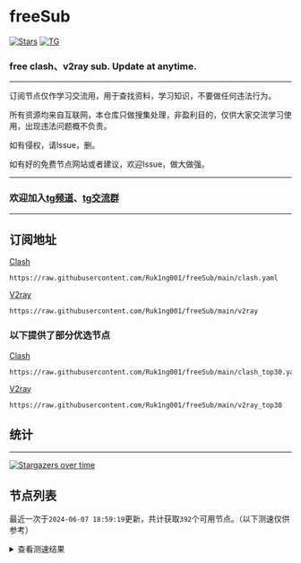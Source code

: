 # freeSub
[![Stars](https://img.shields.io/github/stars/Ruk1ng001/freeSub)](https://github.com/Ruk1ng001/freeSub/stargazers)
[![TG](https://img.shields.io/badge/Telegram-gray?logo=Telegram)](https://t.me/Ruk1ng001)
### free clash、v2ray sub. Update at anytime.

---

订阅节点仅作学习交流用，用于查找资料，学习知识，不要做任何违法行为。

所有资源均来自互联网，本仓库只做搜集处理，非盈利目的，仅供大家交流学习使用，出现违法问题概不负责。

如有侵权，请Issue，删。

如有好的免费节点网站或者建议，欢迎Issue，做大做强。

---

### 欢迎加入[tg频道](https://t.me/Ruk1ng001)、[tg交流群](https://t.me/+-e-b04EE5Cw2NmU1)

---

## 订阅地址
[Clash](https://raw.githubusercontent.com/Ruk1ng001/freeSub/main/clash.yaml)
```
https://raw.githubusercontent.com/Ruk1ng001/freeSub/main/clash.yaml
```
[V2ray](https://raw.githubusercontent.com/Ruk1ng001/freeSub/main/v2ray)
```
https://raw.githubusercontent.com/Ruk1ng001/freeSub/main/v2ray
```
### 以下提供了部分优选节点

[Clash](https://raw.githubusercontent.com/Ruk1ng001/freeSub/main/clash_top30.yaml)
```
https://raw.githubusercontent.com/Ruk1ng001/freeSub/main/clash_top30.yaml
```
[V2ray](https://raw.githubusercontent.com/Ruk1ng001/freeSub/main/v2ray_top30)
```
https://raw.githubusercontent.com/Ruk1ng001/freeSub/main/v2ray_top30
```

## 统计

---

[![Stargazers over time](https://starchart.cc/Ruk1ng001/freeSub.svg)](https://starchart.cc/Ruk1ng001/freeSub)

## 节点列表

最近一次于`2024-06-07 18:59:19`更新，共计获取`392`个可用节点。（以下测速仅供参考）

<details> <summary>查看测速结果</summary>

| 序号 | 节点 | 带宽 | 延迟 |
|:--:|:--:|:--:|:--:|
 | 1 | JP😈github.com/Ruk1ng001_976007502 | 4.02MB/s | 445.00ms |
 | 2 | Euro😈github.com/Ruk1ng001_1744304913 | 3.74MB/s | 375.00ms |
 | 3 | KR😈github.com/Ruk1ng001_1416615341 | 3.58MB/s | 1346.00ms |
 | 4 | CH😈github.com/Ruk1ng001_87136447 | 3.40MB/s | 1154.00ms |
 | 5 | CN😈github.com/Ruk1ng001_688576700 | 3.34MB/s | 1970.00ms |
 | 6 | CH😈github.com/Ruk1ng001_2097941724 | 3.26MB/s | 1237.00ms |
 | 7 | UK😈github.com/Ruk1ng001_-877574257 | 3.21MB/s | 562.00ms |
 | 8 | JP😈github.com/Ruk1ng001_-467197770 | 2.56MB/s | 616.00ms |
 | 9 | Euro😈github.com/Ruk1ng001_-1230755807 | 2.52MB/s | 1597.00ms |
 | 10 | CH😈github.com/Ruk1ng001_-1199331161 | 2.47MB/s | 642.00ms |
 | 11 | CH😈github.com/Ruk1ng001_1238702783 | 2.29MB/s | 1120.00ms |
 | 12 | SG😈github.com/Ruk1ng001_-1478423456 | 2.27MB/s | 388.00ms |
 | 13 | CH😈github.com/Ruk1ng001_-982657417 | 2.22MB/s | 1180.00ms |
 | 14 | CH😈github.com/Ruk1ng001_2144260154 | 1.97MB/s | 736.00ms |
 | 15 | HK😈github.com/Ruk1ng001_-677114025 | 1.89MB/s | 766.00ms |
 | 16 | KR😈github.com/Ruk1ng001_-542589151 | 1.86MB/s | 764.00ms |
 | 17 | CH😈github.com/Ruk1ng001_781161243 | 1.77MB/s | 1405.00ms |
 | 18 | Americas😈github.com/Ruk1ng001_1388672434 | 1.67MB/s | 1410.00ms |
 | 19 | JP😈github.com/Ruk1ng001_-932278762 | 1.59MB/s | 1084.00ms |
 | 20 | CA😈github.com/Ruk1ng001_1739392983 | 1.58MB/s | 2221.00ms |
 | 21 | JP😈github.com/Ruk1ng001_1415776798 | 1.52MB/s | 1435.00ms |
 | 22 | JP😈github.com/Ruk1ng001_1060809384 | 1.51MB/s | 644.00ms |
 | 23 | CN😈github.com/Ruk1ng001_1918778292 | 1.51MB/s | 459.00ms |
 | 24 | HK😈github.com/Ruk1ng001_-1400900353 | 1.51MB/s | 1366.00ms |
 | 25 | HK😈github.com/Ruk1ng001_-2056933033 | 1.49MB/s | 622.00ms |
 | 26 | CA😈github.com/Ruk1ng001_-975058349 | 1.46MB/s | 1216.00ms |
 | 27 | UM😈github.com/Ruk1ng001_-1219048255 | 1.44MB/s | 1257.00ms |
 | 28 | CA😈github.com/Ruk1ng001_-1852468457 | 1.40MB/s | 794.00ms |
 | 29 | CA😈github.com/Ruk1ng001_-355151149 | 1.40MB/s | 1513.00ms |
 | 30 | KR😈github.com/Ruk1ng001_1202391168 | 1.39MB/s | 1364.00ms |
 | 31 | CA😈github.com/Ruk1ng001_809256539 | 1.38MB/s | 1685.00ms |
 | 32 | CA😈github.com/Ruk1ng001_48830195 | 1.37MB/s | 1272.00ms |
 | 33 | TW😈github.com/Ruk1ng001_-1144864003 | 1.36MB/s | 753.00ms |
 | 34 | CA😈github.com/Ruk1ng001_227350729 | 1.34MB/s | 1555.00ms |
 | 35 | FR😈github.com/Ruk1ng001_-1666842268 | 1.33MB/s | 1753.00ms |
 | 36 | HK😈github.com/Ruk1ng001_1105575492 | 1.32MB/s | 560.00ms |
 | 37 | CA😈github.com/Ruk1ng001_-1415964095 | 1.31MB/s | 1837.00ms |
 | 38 | Americas😈github.com/Ruk1ng001_1259541553 | 1.31MB/s | 1180.00ms |
 | 39 | UM😈github.com/Ruk1ng001_-1920061911 | 1.30MB/s | 1118.00ms |
 | 40 | UM😈github.com/Ruk1ng001_-1854220294 | 1.30MB/s | 986.00ms |
 | 41 | AU😈github.com/Ruk1ng001_140324645 | 1.29MB/s | 1602.00ms |
 | 42 | JP😈github.com/Ruk1ng001_-1795218326 | 1.29MB/s | 680.00ms |
 | 43 | UM😈github.com/Ruk1ng001_770685880 | 1.29MB/s | 988.00ms |
 | 44 | UM😈github.com/Ruk1ng001_1263919475 | 1.28MB/s | 1089.00ms |
 | 45 | UM😈github.com/Ruk1ng001_-1867752167 | 1.28MB/s | 1641.00ms |
 | 46 | CA😈github.com/Ruk1ng001_1421405510 | 1.28MB/s | 1492.00ms |
 | 47 | CA😈github.com/Ruk1ng001_-1261007786 | 1.27MB/s | 1751.00ms |
 | 48 | HK😈github.com/Ruk1ng001_-260849368 | 1.27MB/s | 1010.00ms |
 | 49 | CA😈github.com/Ruk1ng001_2039806136 | 1.27MB/s | 1026.00ms |
 | 50 | CA😈github.com/Ruk1ng001_1940067806 | 1.27MB/s | 2056.00ms |
 | 51 | UM😈github.com/Ruk1ng001_-1491882096 | 1.26MB/s | 1042.00ms |
 | 52 | CA😈github.com/Ruk1ng001_1466381000 | 1.26MB/s | 2193.00ms |
 | 53 | KR😈github.com/Ruk1ng001_-1945634046 | 1.26MB/s | 575.00ms |
 | 54 | CA😈github.com/Ruk1ng001_-1378739078 | 1.26MB/s | 1567.00ms |
 | 55 | CA😈github.com/Ruk1ng001_-26625949 | 1.26MB/s | 1983.00ms |
 | 56 | CA😈github.com/Ruk1ng001_681289630 | 1.25MB/s | 1562.00ms |
 | 57 | CA😈github.com/Ruk1ng001_446786474 | 1.25MB/s | 2000.00ms |
 | 58 | CA😈github.com/Ruk1ng001_1822884007 | 1.25MB/s | 999.00ms |
 | 59 | UM😈github.com/Ruk1ng001_1471647873 | 1.25MB/s | 1965.00ms |
 | 60 | CA😈github.com/Ruk1ng001_-1649008045 | 1.25MB/s | 1866.00ms |
 | 61 | CA😈github.com/Ruk1ng001_-1404379292 | 1.24MB/s | 1706.00ms |
 | 62 | CA😈github.com/Ruk1ng001_1432187044 | 1.23MB/s | 1754.00ms |
 | 63 | UM😈github.com/Ruk1ng001_1303578646 | 1.22MB/s | 1086.00ms |
 | 64 | CA😈github.com/Ruk1ng001_-185360890 | 1.22MB/s | 1993.00ms |
 | 65 | CA😈github.com/Ruk1ng001_1388122152 | 1.22MB/s | 1836.00ms |
 | 66 | CA😈github.com/Ruk1ng001_235121474 | 1.21MB/s | 1561.00ms |
 | 67 | AU😈github.com/Ruk1ng001_184805756 | 1.21MB/s | 1071.00ms |
 | 68 | UM😈github.com/Ruk1ng001_-328467471 | 1.20MB/s | 1545.00ms |
 | 69 | CA😈github.com/Ruk1ng001_-1087800171 | 1.20MB/s | 1644.00ms |
 | 70 | AU😈github.com/Ruk1ng001_-928086413 | 1.19MB/s | 1701.00ms |
 | 71 | UM😈github.com/Ruk1ng001_1063184428 | 1.19MB/s | 1731.00ms |
 | 72 | CA😈github.com/Ruk1ng001_1925690907 | 1.19MB/s | 1561.00ms |
 | 73 | UM😈github.com/Ruk1ng001_114711799 | 1.19MB/s | 997.00ms |
 | 74 | Americas😈github.com/Ruk1ng001_-1039305949 | 1.18MB/s | 1106.00ms |
 | 75 | CA😈github.com/Ruk1ng001_1813236765 | 1.18MB/s | 1823.00ms |
 | 76 | UM😈github.com/Ruk1ng001_1303543440 | 1.18MB/s | 1085.00ms |
 | 77 | AU😈github.com/Ruk1ng001_1846414726 | 1.18MB/s | 2115.00ms |
 | 78 | CA😈github.com/Ruk1ng001_1026006902 | 1.17MB/s | 1702.00ms |
 | 79 | CA😈github.com/Ruk1ng001_-2027319510 | 1.17MB/s | 1779.00ms |
 | 80 | CA😈github.com/Ruk1ng001_1211707454 | 1.17MB/s | 1768.00ms |
 | 81 | CA😈github.com/Ruk1ng001_-1972628803 | 1.17MB/s | 1816.00ms |
 | 82 | UM😈github.com/Ruk1ng001_-1986465562 | 1.17MB/s | 1097.00ms |
 | 83 | CA😈github.com/Ruk1ng001_241210318 | 1.17MB/s | 1737.00ms |
 | 84 | CA😈github.com/Ruk1ng001_1110855832 | 1.17MB/s | 1588.00ms |
 | 85 | CA😈github.com/Ruk1ng001_-588464091 | 1.16MB/s | 1753.00ms |
 | 86 | CA😈github.com/Ruk1ng001_1058369908 | 1.16MB/s | 1736.00ms |
 | 87 | UM😈github.com/Ruk1ng001_-445847943 | 1.15MB/s | 1576.00ms |
 | 88 | CA😈github.com/Ruk1ng001_1346482084 | 1.15MB/s | 1496.00ms |
 | 89 | UM😈github.com/Ruk1ng001_274659027 | 1.15MB/s | 1807.00ms |
 | 90 | CA😈github.com/Ruk1ng001_200979588 | 1.15MB/s | 1251.00ms |
 | 91 | Other😈github.com/Ruk1ng001_-690774025 | 1.14MB/s | 2014.00ms |
 | 92 | CN😈github.com/Ruk1ng001_-725283801 | 1.14MB/s | 735.00ms |
 | 93 | CA😈github.com/Ruk1ng001_-2018417807 | 1.13MB/s | 1723.00ms |
 | 94 | CA😈github.com/Ruk1ng001_578428532 | 1.13MB/s | 1691.00ms |
 | 95 | CA😈github.com/Ruk1ng001_916407708 | 1.13MB/s | 1765.00ms |
 | 96 | CA😈github.com/Ruk1ng001_-2138948450 | 1.13MB/s | 2113.00ms |
 | 97 | CA😈github.com/Ruk1ng001_-2018574732 | 1.13MB/s | 1748.00ms |
 | 98 | CA😈github.com/Ruk1ng001_939547879 | 1.13MB/s | 1837.00ms |
 | 99 | CA😈github.com/Ruk1ng001_1019055623 | 1.12MB/s | 1737.00ms |
 | 100 | CA😈github.com/Ruk1ng001_560483588 | 1.12MB/s | 1715.00ms |
 | 101 | UM😈github.com/Ruk1ng001_-1466649224 | 1.11MB/s | 1816.00ms |
 | 102 | CA😈github.com/Ruk1ng001_-67977802 | 1.11MB/s | 1782.00ms |
 | 103 | Other😈github.com/Ruk1ng001_-1573286131 | 1.11MB/s | 1987.00ms |
 | 104 | UM😈github.com/Ruk1ng001_-1116103577 | 1.11MB/s | 1301.00ms |
 | 105 | CA😈github.com/Ruk1ng001_-525070634 | 1.11MB/s | 1123.00ms |
 | 106 | CA😈github.com/Ruk1ng001_1960016614 | 1.10MB/s | 1763.00ms |
 | 107 | UM😈github.com/Ruk1ng001_-1257421967 | 1.09MB/s | 1412.00ms |
 | 108 | CA😈github.com/Ruk1ng001_-1992285691 | 1.09MB/s | 1939.00ms |
 | 109 | UM😈github.com/Ruk1ng001_1266158386 | 1.09MB/s | 2073.00ms |
 | 110 | Other😈github.com/Ruk1ng001_-1222207785 | 1.09MB/s | 1742.00ms |
 | 111 | UM😈github.com/Ruk1ng001_-2100351759 | 1.08MB/s | 1194.00ms |
 | 112 | UM😈github.com/Ruk1ng001_-1648146562 | 1.07MB/s | 1266.00ms |
 | 113 | UM😈github.com/Ruk1ng001_1980630250 | 1.07MB/s | 1652.00ms |
 | 114 | CA😈github.com/Ruk1ng001_-1804984022 | 1.06MB/s | 1522.00ms |
 | 115 | CN😈github.com/Ruk1ng001_1499931997 | 1.06MB/s | 561.00ms |
 | 116 | CA😈github.com/Ruk1ng001_-263147451 | 1.05MB/s | 1573.00ms |
 | 117 | CA😈github.com/Ruk1ng001_-1296741748 | 1.05MB/s | 1955.00ms |
 | 118 | CA😈github.com/Ruk1ng001_1379981354 | 1.05MB/s | 1432.00ms |
 | 119 | CA😈github.com/Ruk1ng001_1459499054 | 1.05MB/s | 1798.00ms |
 | 120 | CA😈github.com/Ruk1ng001_-1750334099 | 1.05MB/s | 2064.00ms |
 | 121 | UM😈github.com/Ruk1ng001_1163078387 | 1.05MB/s | 1375.00ms |
 | 122 | CH😈github.com/Ruk1ng001_-1029512305 | 1.05MB/s | 1967.00ms |
 | 123 | Other😈github.com/Ruk1ng001_1487693058 | 1.04MB/s | 2330.00ms |
 | 124 | UM😈github.com/Ruk1ng001_1619871516 | 1.04MB/s | 1354.00ms |
 | 125 | Asia😈github.com/Ruk1ng001_-203148621 | 1.04MB/s | 1726.00ms |
 | 126 | CA😈github.com/Ruk1ng001_380575177 | 1.04MB/s | 1264.00ms |
 | 127 | CA😈github.com/Ruk1ng001_-1925702940 | 1.04MB/s | 1857.00ms |
 | 128 | UM😈github.com/Ruk1ng001_459534470 | 1.04MB/s | 1187.00ms |
 | 129 | UM😈github.com/Ruk1ng001_2054894954 | 1.04MB/s | 1175.00ms |
 | 130 | HK😈github.com/Ruk1ng001_968073 | 1.03MB/s | 1690.00ms |
 | 131 | US😈github.com/Ruk1ng001_1196487454 | 1.03MB/s | 1068.00ms |
 | 132 | FR😈github.com/Ruk1ng001_1037780964 | 1.02MB/s | 2995.00ms |
 | 133 | UM😈github.com/Ruk1ng001_-1611188420 | 1.02MB/s | 1559.00ms |
 | 134 | UM😈github.com/Ruk1ng001_1290251293 | 1.02MB/s | 1635.00ms |
 | 135 | CA😈github.com/Ruk1ng001_-498326231 | 1.02MB/s | 1578.00ms |
 | 136 | CA😈github.com/Ruk1ng001_-1858538069 | 1.02MB/s | 1595.00ms |
 | 137 | CA😈github.com/Ruk1ng001_-608964093 | 1.01MB/s | 1634.00ms |
 | 138 | CA😈github.com/Ruk1ng001_-1897719157 | 1.01MB/s | 1676.00ms |
 | 139 | CA😈github.com/Ruk1ng001_-1967456951 | 1.01MB/s | 1435.00ms |
 | 140 | HK😈github.com/Ruk1ng001_-255733394 | 1.01MB/s | 1400.00ms |
 | 141 | UM😈github.com/Ruk1ng001_994620088 | 1.01MB/s | 2096.00ms |
 | 142 | CA😈github.com/Ruk1ng001_-1218011449 | 1.00MB/s | 1775.00ms |
 | 143 | CA😈github.com/Ruk1ng001_-155765267 | 1019.71KB/s | 1405.00ms |
 | 144 | UM😈github.com/Ruk1ng001_-126278728 | 1019.39KB/s | 1104.00ms |
 | 145 | Other😈github.com/Ruk1ng001_-904167292 | 1011.63KB/s | 1761.00ms |
 | 146 | AU😈github.com/Ruk1ng001_-337500547 | 1009.91KB/s | 1649.00ms |
 | 147 | CA😈github.com/Ruk1ng001_1023830673 | 1008.13KB/s | 1806.00ms |
 | 148 | CA😈github.com/Ruk1ng001_-1427301258 | 1007.68KB/s | 1495.00ms |
 | 149 | CA😈github.com/Ruk1ng001_1602438490 | 1002.01KB/s | 1916.00ms |
 | 150 | UM😈github.com/Ruk1ng001_124182725 | 1000.21KB/s | 1816.00ms |
 | 151 | CA😈github.com/Ruk1ng001_-1975871129 | 996.78KB/s | 1628.00ms |
 | 152 | CA😈github.com/Ruk1ng001_2143347507 | 995.16KB/s | 1657.00ms |
 | 153 | CA😈github.com/Ruk1ng001_-499764664 | 994.41KB/s | 1719.00ms |
 | 154 | UM😈github.com/Ruk1ng001_-1582614266 | 990.98KB/s | 1577.00ms |
 | 155 | CA😈github.com/Ruk1ng001_-1189325281 | 989.06KB/s | 1587.00ms |
 | 156 | CA😈github.com/Ruk1ng001_-2003202291 | 979.73KB/s | 2301.00ms |
 | 157 | CA😈github.com/Ruk1ng001_-194856633 | 972.95KB/s | 1857.00ms |
 | 158 | DE😈github.com/Ruk1ng001_-89663142 | 956.42KB/s | 971.00ms |
 | 159 | RU😈github.com/Ruk1ng001_528691366 | 953.24KB/s | 1827.00ms |
 | 160 | CA😈github.com/Ruk1ng001_1695583287 | 939.01KB/s | 2100.00ms |
 | 161 | IE😈github.com/Ruk1ng001_1586721020 | 937.77KB/s | 942.00ms |
 | 162 | FR😈github.com/Ruk1ng001_-726199911 | 930.39KB/s | 1233.00ms |
 | 163 | US😈github.com/Ruk1ng001_-1060700373 | 926.10KB/s | 826.00ms |
 | 164 | US😈github.com/Ruk1ng001_-1396031484 | 922.01KB/s | 852.00ms |
 | 165 | CA😈github.com/Ruk1ng001_-189472759 | 921.68KB/s | 1773.00ms |
 | 166 | IE😈github.com/Ruk1ng001_1759739105 | 918.08KB/s | 910.00ms |
 | 167 | FR😈github.com/Ruk1ng001_1972596040 | 901.62KB/s | 1657.00ms |
 | 168 | HK😈github.com/Ruk1ng001_-1041381523 | 899.62KB/s | 1488.00ms |
 | 169 | US😈github.com/Ruk1ng001_-1600441609 | 899.43KB/s | 837.00ms |
 | 170 | CA😈github.com/Ruk1ng001_606360246 | 898.98KB/s | 1472.00ms |
 | 171 | US😈github.com/Ruk1ng001_2041363410 | 892.92KB/s | 1367.00ms |
 | 172 | US😈github.com/Ruk1ng001_1051240296 | 886.88KB/s | 1425.00ms |
 | 173 | FR😈github.com/Ruk1ng001_1183638361 | 882.46KB/s | 850.00ms |
 | 174 | CA😈github.com/Ruk1ng001_-1561258641 | 877.49KB/s | 1371.00ms |
 | 175 | CN😈github.com/Ruk1ng001_-711254255 | 871.69KB/s | 1238.00ms |
 | 176 | US😈github.com/Ruk1ng001_1847249382 | 870.64KB/s | 757.00ms |
 | 177 | CA😈github.com/Ruk1ng001_-1890001595 | 866.06KB/s | 1551.00ms |
 | 178 | CA😈github.com/Ruk1ng001_-996834628 | 865.16KB/s | 1362.00ms |
 | 179 | Americas😈github.com/Ruk1ng001_458923376 | 854.28KB/s | 1501.00ms |
 | 180 | HK😈github.com/Ruk1ng001_-1441323529 | 852.71KB/s | 1790.00ms |
 | 181 | FR😈github.com/Ruk1ng001_-1611703640 | 844.34KB/s | 1372.00ms |
 | 182 | FR😈github.com/Ruk1ng001_1458109122 | 840.79KB/s | 900.00ms |
 | 183 | PL😈github.com/Ruk1ng001_232938967 | 837.92KB/s | 803.00ms |
 | 184 | Other😈github.com/Ruk1ng001_-2096321756 | 837.40KB/s | 1024.00ms |
 | 185 | Other😈github.com/Ruk1ng001_2002199465 | 835.79KB/s | 910.00ms |
 | 186 | DE😈github.com/Ruk1ng001_-1234450850 | 833.12KB/s | 921.00ms |
 | 187 | FR😈github.com/Ruk1ng001_2065431990 | 831.59KB/s | 1140.00ms |
 | 188 | FR😈github.com/Ruk1ng001_-373948873 | 829.31KB/s | 1034.00ms |
 | 189 | HK😈github.com/Ruk1ng001_554334355 | 820.84KB/s | 1681.00ms |
 | 190 | Other😈github.com/Ruk1ng001_-840900583 | 816.77KB/s | 967.00ms |
 | 191 | FR😈github.com/Ruk1ng001_607364820 | 813.64KB/s | 1447.00ms |
 | 192 | AU😈github.com/Ruk1ng001_-729644373 | 813.47KB/s | 1978.00ms |
 | 193 | HK😈github.com/Ruk1ng001_226062008 | 811.91KB/s | 1718.00ms |
 | 194 | Other😈github.com/Ruk1ng001_-1182933090 | 808.10KB/s | 854.00ms |
 | 195 | HK😈github.com/Ruk1ng001_-959133039 | 798.83KB/s | 1491.00ms |
 | 196 | HK😈github.com/Ruk1ng001_720539378 | 797.14KB/s | 1263.00ms |
 | 197 | DE😈github.com/Ruk1ng001_-1125134091 | 796.77KB/s | 910.00ms |
 | 198 | FR😈github.com/Ruk1ng001_118942455 | 790.74KB/s | 913.00ms |
 | 199 | HK😈github.com/Ruk1ng001_802143582 | 788.86KB/s | 1725.00ms |
 | 200 | UK😈github.com/Ruk1ng001_1533550890 | 788.55KB/s | 929.00ms |
 | 201 | CA😈github.com/Ruk1ng001_1132634313 | 784.82KB/s | 908.00ms |
 | 202 | GB😈github.com/Ruk1ng001_-808073244 | 782.61KB/s | 938.00ms |
 | 203 | HK😈github.com/Ruk1ng001_915777473 | 781.72KB/s | 1676.00ms |
 | 204 | CA😈github.com/Ruk1ng001_37085008 | 779.91KB/s | 1442.00ms |
 | 205 | Other😈github.com/Ruk1ng001_1057036 | 773.55KB/s | 966.00ms |
 | 206 | GB😈github.com/Ruk1ng001_-484638467 | 765.56KB/s | 716.00ms |
 | 207 | UM😈github.com/Ruk1ng001_561076324 | 764.04KB/s | 2562.00ms |
 | 208 | CA😈github.com/Ruk1ng001_-727886657 | 763.26KB/s | 1470.00ms |
 | 209 | CH😈github.com/Ruk1ng001_2020503821 | 762.14KB/s | 1737.00ms |
 | 210 | Other😈github.com/Ruk1ng001_1086922309 | 759.32KB/s | 901.00ms |
 | 211 | HK😈github.com/Ruk1ng001_809550352 | 755.43KB/s | 1727.00ms |
 | 212 | Euro😈github.com/Ruk1ng001_-379333023 | 750.78KB/s | 1314.00ms |
 | 213 | US😈github.com/Ruk1ng001_-477882271 | 744.95KB/s | 933.00ms |
 | 214 | HK😈github.com/Ruk1ng001_1849642551 | 736.23KB/s | 1757.00ms |
 | 215 | UM😈github.com/Ruk1ng001_335803647 | 726.06KB/s | 1086.00ms |
 | 216 | HK😈github.com/Ruk1ng001_951752361 | 724.26KB/s | 1369.00ms |
 | 217 | US😈github.com/Ruk1ng001_-740050389 | 717.95KB/s | 900.00ms |
 | 218 | FR😈github.com/Ruk1ng001_-1053759612 | 716.19KB/s | 1136.00ms |
 | 219 | UM😈github.com/Ruk1ng001_-1249811665 | 714.97KB/s | 1365.00ms |
 | 220 | US😈github.com/Ruk1ng001_1919343825 | 711.37KB/s | 876.00ms |
 | 221 | HK😈github.com/Ruk1ng001_1426555193 | 707.57KB/s | 1963.00ms |
 | 222 | US😈github.com/Ruk1ng001_-1171291381 | 705.19KB/s | 911.00ms |
 | 223 | GB😈github.com/Ruk1ng001_-1336301803 | 697.81KB/s | 792.00ms |
 | 224 | FR😈github.com/Ruk1ng001_-790404634 | 692.35KB/s | 1335.00ms |
 | 225 | IE😈github.com/Ruk1ng001_-752819909 | 687.14KB/s | 1077.00ms |
 | 226 | HK😈github.com/Ruk1ng001_870659819 | 682.65KB/s | 1779.00ms |
 | 227 | US😈github.com/Ruk1ng001_872405045 | 674.58KB/s | 923.00ms |
 | 228 | HK😈github.com/Ruk1ng001_-1928705038 | 665.63KB/s | 1799.00ms |
 | 229 | IE😈github.com/Ruk1ng001_-1706535680 | 662.25KB/s | 1119.00ms |
 | 230 | Other😈github.com/Ruk1ng001_2090908757 | 648.44KB/s | 1863.00ms |
 | 231 | HK😈github.com/Ruk1ng001_-1067089571 | 648.19KB/s | 1797.00ms |
 | 232 | Other😈github.com/Ruk1ng001_1940263112 | 644.50KB/s | 1394.00ms |
 | 233 | HK😈github.com/Ruk1ng001_215699825 | 637.15KB/s | 1849.00ms |
 | 234 | HK😈github.com/Ruk1ng001_1872813121 | 637.01KB/s | 1698.00ms |
 | 235 | US😈github.com/Ruk1ng001_-94098651 | 632.94KB/s | 954.00ms |
 | 236 | FR😈github.com/Ruk1ng001_631136814 | 627.64KB/s | 1549.00ms |
 | 237 | CA😈github.com/Ruk1ng001_1988903112 | 625.01KB/s | 2262.00ms |
 | 238 | NL😈github.com/Ruk1ng001_-159133177 | 619.21KB/s | 1119.00ms |
 | 239 | Euro😈github.com/Ruk1ng001_-2013158846 | 617.86KB/s | 1492.00ms |
 | 240 | HK😈github.com/Ruk1ng001_-182808448 | 616.14KB/s | 1997.00ms |
 | 241 | HK😈github.com/Ruk1ng001_-1698959035 | 610.65KB/s | 1410.00ms |
 | 242 | Americas😈github.com/Ruk1ng001_945190340 | 610.28KB/s | 2443.00ms |
 | 243 | HK😈github.com/Ruk1ng001_-1181678781 | 608.89KB/s | 1773.00ms |
 | 244 | Other😈github.com/Ruk1ng001_-937081611 | 606.64KB/s | 1122.00ms |
 | 245 | HK😈github.com/Ruk1ng001_-487893879 | 597.22KB/s | 1796.00ms |
 | 246 | HK😈github.com/Ruk1ng001_-1040383912 | 596.91KB/s | 1955.00ms |
 | 247 | Other😈github.com/Ruk1ng001_722726073 | 596.84KB/s | 1054.00ms |
 | 248 | US😈github.com/Ruk1ng001_-401341891 | 596.80KB/s | 1202.00ms |
 | 249 | Other😈github.com/Ruk1ng001_-1405804134 | 591.95KB/s | 1044.00ms |
 | 250 | US😈github.com/Ruk1ng001_949743416 | 587.11KB/s | 1100.00ms |
 | 251 | HK😈github.com/Ruk1ng001_229897215 | 586.94KB/s | 1558.00ms |
 | 252 | HK😈github.com/Ruk1ng001_-792208656 | 575.59KB/s | 2894.00ms |
 | 253 | CA😈github.com/Ruk1ng001_1791291550 | 558.99KB/s | 2343.00ms |
 | 254 | FR😈github.com/Ruk1ng001_1428602512 | 556.93KB/s | 1313.00ms |
 | 255 | US😈github.com/Ruk1ng001_-1809340192 | 549.23KB/s | 967.00ms |
 | 256 | UM😈github.com/Ruk1ng001_-1090185355 | 546.60KB/s | 1626.00ms |
 | 257 | KR😈github.com/Ruk1ng001_-1692751462 | 545.14KB/s | 718.00ms |
 | 258 | FR😈github.com/Ruk1ng001_-903392398 | 541.58KB/s | 1915.00ms |
 | 259 | Other😈github.com/Ruk1ng001_1540704172 | 536.37KB/s | 1137.00ms |
 | 260 | HK😈github.com/Ruk1ng001_1746265659 | 506.37KB/s | 1597.00ms |
 | 261 | CA😈github.com/Ruk1ng001_-866906083 | 502.76KB/s | 1275.00ms |
 | 262 | UM😈github.com/Ruk1ng001_-499074616 | 485.67KB/s | 2444.00ms |
 | 263 | CA😈github.com/Ruk1ng001_-985269562 | 463.15KB/s | 2285.00ms |
 | 264 | CA😈github.com/Ruk1ng001_-342775064 | 452.44KB/s | 1624.00ms |
 | 265 | CA😈github.com/Ruk1ng001_-440185246 | 448.26KB/s | 2629.00ms |
 | 266 | HK😈github.com/Ruk1ng001_685956321 | 441.39KB/s | 2720.00ms |
 | 267 | HK😈github.com/Ruk1ng001_-1843361734 | 439.94KB/s | 1474.00ms |
 | 268 | CA😈github.com/Ruk1ng001_1851543490 | 436.28KB/s | 2125.00ms |
 | 269 | CA😈github.com/Ruk1ng001_-1653883323 | 427.04KB/s | 1724.00ms |
 | 270 | HK😈github.com/Ruk1ng001_376741775 | 424.44KB/s | 2288.00ms |
 | 271 | FR😈github.com/Ruk1ng001_-390927278 | 423.21KB/s | 919.00ms |
 | 272 | HK😈github.com/Ruk1ng001_1968045492 | 408.98KB/s | 1862.00ms |
 | 273 | CA😈github.com/Ruk1ng001_-992709008 | 407.02KB/s | 1970.00ms |
 | 274 | CA😈github.com/Ruk1ng001_540321881 | 401.15KB/s | 1808.00ms |
 | 275 | CA😈github.com/Ruk1ng001_1922341649 | 393.18KB/s | 1810.00ms |
 | 276 | CA😈github.com/Ruk1ng001_-896694870 | 392.63KB/s | 2345.00ms |
 | 277 | KR😈github.com/Ruk1ng001_-2048307427 | 389.46KB/s | 783.00ms |
 | 278 | CA😈github.com/Ruk1ng001_-315915070 | 380.75KB/s | 1793.00ms |
 | 279 | CA😈github.com/Ruk1ng001_-393682148 | 379.49KB/s | 1968.00ms |
 | 280 | HK😈github.com/Ruk1ng001_1539810136 | 378.97KB/s | 2147.00ms |
 | 281 | ChatGPT😈github.com/Ruk1ng001_-1958910375 | 375.39KB/s | 409.00ms |
 | 282 | CA😈github.com/Ruk1ng001_-825650430 | 370.73KB/s | 2001.00ms |
 | 283 | Other😈github.com/Ruk1ng001_-1402795940 | 360.48KB/s | 1405.00ms |
 | 284 | FR😈github.com/Ruk1ng001_-634455245 | 358.17KB/s | 1530.00ms |
 | 285 | UM😈github.com/Ruk1ng001_1639048684 | 346.22KB/s | 2495.00ms |
 | 286 | Euro😈github.com/Ruk1ng001_1670694352 | 340.06KB/s | 1598.00ms |
 | 287 | FR😈github.com/Ruk1ng001_-695916869 | 339.24KB/s | 2156.00ms |
 | 288 | DE😈github.com/Ruk1ng001_-948684258 | 339.19KB/s | 883.00ms |
 | 289 | Other😈github.com/Ruk1ng001_1446072749 | 338.95KB/s | 1825.00ms |
 | 290 | UK😈github.com/Ruk1ng001_-1964402791 | 337.56KB/s | 824.00ms |
 | 291 | CA😈github.com/Ruk1ng001_-1716620041 | 335.43KB/s | 2414.00ms |
 | 292 | Euro😈github.com/Ruk1ng001_-1274676975 | 330.08KB/s | 1369.00ms |
 | 293 | CA😈github.com/Ruk1ng001_-1246505980 | 328.33KB/s | 1783.00ms |
 | 294 | HK😈github.com/Ruk1ng001_-1714053874 | 328.03KB/s | 1588.00ms |
 | 295 | HK😈github.com/Ruk1ng001_699626204 | 326.68KB/s | 2075.00ms |
 | 296 | FR😈github.com/Ruk1ng001_-1857771266 | 324.13KB/s | 2210.00ms |
 | 297 | Euro😈github.com/Ruk1ng001_1243055386 | 321.71KB/s | 1384.00ms |
 | 298 | Other😈github.com/Ruk1ng001_1645611922 | 321.41KB/s | 1569.00ms |
 | 299 | Euro😈github.com/Ruk1ng001_-1227838527 | 315.03KB/s | 1368.00ms |
 | 300 | KR😈github.com/Ruk1ng001_-2109348670 | 300.96KB/s | 756.00ms |
 | 301 | HK😈github.com/Ruk1ng001_-1595433291 | 296.77KB/s | 2044.00ms |
 | 302 | HK😈github.com/Ruk1ng001_-1283054254 | 292.21KB/s | 1564.00ms |
 | 303 | AT😈github.com/Ruk1ng001_-958265204 | 282.62KB/s | 1417.00ms |
 | 304 | Euro😈github.com/Ruk1ng001_-1007077607 | 282.25KB/s | 1531.00ms |
 | 305 | KR😈github.com/Ruk1ng001_664774932 | 276.12KB/s | 1784.00ms |
 | 306 | CA😈github.com/Ruk1ng001_-1765618272 | 270.29KB/s | 1995.00ms |
 | 307 | CA😈github.com/Ruk1ng001_-1946169941 | 269.18KB/s | 2050.00ms |
 | 308 | GB😈github.com/Ruk1ng001_-1211150618 | 268.39KB/s | 1010.00ms |
 | 309 | FR😈github.com/Ruk1ng001_-1815876387 | 268.38KB/s | 2149.00ms |
 | 310 | US😈github.com/Ruk1ng001_-1875290449 | 265.22KB/s | 1257.00ms |
 | 311 | KR😈github.com/Ruk1ng001_986862858 | 261.44KB/s | 511.00ms |
 | 312 | UM😈github.com/Ruk1ng001_1034331182 | 257.95KB/s | 1704.00ms |
 | 313 | FR😈github.com/Ruk1ng001_3775957 | 248.95KB/s | 950.00ms |
 | 314 | Other😈github.com/Ruk1ng001_-1663307983 | 247.52KB/s | 2210.00ms |
 | 315 | CA😈github.com/Ruk1ng001_-837864289 | 247.13KB/s | 1776.00ms |
 | 316 | HK😈github.com/Ruk1ng001_-2076177340 | 239.25KB/s | 2822.00ms |
 | 317 | Other😈github.com/Ruk1ng001_1123138756 | 228.63KB/s | 1007.00ms |
 | 318 | CA😈github.com/Ruk1ng001_878724872 | 224.40KB/s | 2377.00ms |
 | 319 | CA😈github.com/Ruk1ng001_1885262548 | 223.05KB/s | 1656.00ms |
 | 320 | CA😈github.com/Ruk1ng001_-394796428 | 219.64KB/s | 2496.00ms |
 | 321 | FR😈github.com/Ruk1ng001_1128113646 | 208.47KB/s | 2368.00ms |
 | 322 | JP😈github.com/Ruk1ng001_157096463 | 198.39KB/s | 1168.00ms |
 | 323 | UM😈github.com/Ruk1ng001_384291992 | 194.57KB/s | 2586.00ms |
 | 324 | FR😈github.com/Ruk1ng001_331755800 | 188.42KB/s | 2237.00ms |
 | 325 | CA😈github.com/Ruk1ng001_606853026 | 187.71KB/s | 1255.00ms |
 | 326 | DE😈github.com/Ruk1ng001_820586957 | 187.68KB/s | 1105.00ms |
 | 327 | DE😈github.com/Ruk1ng001_1867123431 | 187.13KB/s | 1127.00ms |
 | 328 | CA😈github.com/Ruk1ng001_844334863 | 181.76KB/s | 2803.00ms |
 | 329 | UM😈github.com/Ruk1ng001_-559168741 | 173.87KB/s | 1720.00ms |
 | 330 | CA😈github.com/Ruk1ng001_250763893 | 171.59KB/s | 2642.00ms |
 | 331 | CA😈github.com/Ruk1ng001_-1144823301 | 171.23KB/s | 1970.00ms |
 | 332 | FR😈github.com/Ruk1ng001_1907252038 | 167.03KB/s | 2555.00ms |
 | 333 | UM😈github.com/Ruk1ng001_-1316915148 | 165.58KB/s | 2279.00ms |
 | 334 | Other😈github.com/Ruk1ng001_1988945179 | 164.65KB/s | 1058.00ms |
 | 335 | CA😈github.com/Ruk1ng001_-1937113483 | 164.29KB/s | 1960.00ms |
 | 336 | CA😈github.com/Ruk1ng001_83664057 | 163.63KB/s | 1971.00ms |
 | 337 | GB😈github.com/Ruk1ng001_1312462238 | 162.81KB/s | 1406.00ms |
 | 338 | FR😈github.com/Ruk1ng001_-771843790 | 162.63KB/s | 2385.00ms |
 | 339 | HK😈github.com/Ruk1ng001_-272466928 | 162.48KB/s | 1827.00ms |
 | 340 | CN😈github.com/Ruk1ng001_695808219 | 161.00KB/s | 1263.00ms |
 | 341 | DE😈github.com/Ruk1ng001_1010364568 | 157.95KB/s | 1179.00ms |
 | 342 | DE😈github.com/Ruk1ng001_-47021732 | 157.71KB/s | 1183.00ms |
 | 343 | PL😈github.com/Ruk1ng001_216446560 | 157.24KB/s | 1834.00ms |
 | 344 | KR😈github.com/Ruk1ng001_-1013065216 | 156.12KB/s | 1064.00ms |
 | 345 | GB😈github.com/Ruk1ng001_823895632 | 156.06KB/s | 926.00ms |
 | 346 | CN😈github.com/Ruk1ng001_-1941251127 | 155.44KB/s | 1381.00ms |
 | 347 | FR😈github.com/Ruk1ng001_1837942177 | 152.26KB/s | 2650.00ms |
 | 348 | DE😈github.com/Ruk1ng001_16216811 | 145.39KB/s | 1139.00ms |
 | 349 | JP😈github.com/Ruk1ng001_114988891 | 145.37KB/s | 1130.00ms |
 | 350 | SE😈github.com/Ruk1ng001_-1326152422 | 141.09KB/s | 1187.00ms |
 | 351 | FR😈github.com/Ruk1ng001_-379124212 | 140.64KB/s | 2534.00ms |
 | 352 | US😈github.com/Ruk1ng001_-1075504263 | 132.85KB/s | 1494.00ms |
 | 353 | CA😈github.com/Ruk1ng001_-2025883988 | 132.16KB/s | 1940.00ms |
 | 354 | FR😈github.com/Ruk1ng001_1511055292 | 132.10KB/s | 2677.00ms |
 | 355 | FR😈github.com/Ruk1ng001_475009219 | 130.51KB/s | 2211.00ms |
 | 356 | Euro😈github.com/Ruk1ng001_1654497340 | 127.25KB/s | 2006.00ms |
 | 357 | CN😈github.com/Ruk1ng001_1154722683 | 122.63KB/s | 1017.00ms |
 | 358 | CN😈github.com/Ruk1ng001_-1022377743 | 121.72KB/s | 1333.00ms |
 | 359 | CL😈github.com/Ruk1ng001_482471118 | 119.16KB/s | 1122.00ms |
 | 360 | HK😈github.com/Ruk1ng001_-926284572 | 114.69KB/s | 2335.00ms |
 | 361 | GB😈github.com/Ruk1ng001_2028073785 | 109.55KB/s | 968.00ms |
 | 362 | AU😈github.com/Ruk1ng001_-1425100858 | 108.36KB/s | 1778.00ms |
 | 363 | HK😈github.com/Ruk1ng001_1663162777 | 106.52KB/s | 448.00ms |
 | 364 | PL😈github.com/Ruk1ng001_25403157 | 104.50KB/s | 1749.00ms |
 | 365 | CA😈github.com/Ruk1ng001_903625118 | 103.61KB/s | 1779.00ms |
 | 366 | Americas😈github.com/Ruk1ng001_54531584 | 101.69KB/s | 2788.00ms |
 | 367 | PL😈github.com/Ruk1ng001_-404911409 | 99.68KB/s | 1647.00ms |
 | 368 | Euro😈github.com/Ruk1ng001_1940271397 | 97.15KB/s | 2407.00ms |
 | 369 | UM😈github.com/Ruk1ng001_-634629778 | 93.91KB/s | 1905.00ms |
 | 370 | VE😈github.com/Ruk1ng001_1364651547 | 89.28KB/s | 1071.00ms |
 | 371 | SE😈github.com/Ruk1ng001_1376575552 | 86.37KB/s | 1664.00ms |
 | 372 | UM😈github.com/Ruk1ng001_2045241662 | 85.03KB/s | 1924.00ms |
 | 373 | PL😈github.com/Ruk1ng001_205561580 | 84.24KB/s | 1582.00ms |
 | 374 | CH😈github.com/Ruk1ng001_1804137536 | 83.38KB/s | 1667.00ms |
 | 375 | Americas😈github.com/Ruk1ng001_-1012715687 | 80.75KB/s | 2736.00ms |
 | 376 | PL😈github.com/Ruk1ng001_-274181699 | 77.34KB/s | 2136.00ms |
 | 377 | UM😈github.com/Ruk1ng001_1125428472 | 74.80KB/s | 2712.00ms |
 | 378 | SG😈github.com/Ruk1ng001_-414846659 | 72.79KB/s | 2360.00ms |
 | 379 | PL😈github.com/Ruk1ng001_1472696902 | 72.70KB/s | 2024.00ms |
 | 380 | Asia😈github.com/Ruk1ng001_775476669 | 70.76KB/s | 2699.00ms |
 | 381 | Euro😈github.com/Ruk1ng001_-2129147082 | 68.22KB/s | 1022.00ms |
 | 382 | PL😈github.com/Ruk1ng001_-1389362920 | 64.13KB/s | 1145.00ms |
 | 383 | CA😈github.com/Ruk1ng001_-445362946 | 62.33KB/s | 1780.00ms |
 | 384 | FR😈github.com/Ruk1ng001_1824993350 | 62.20KB/s | 963.00ms |
 | 385 | Euro😈github.com/Ruk1ng001_-1673573971 | 61.39KB/s | 1120.00ms |
 | 386 | UM😈github.com/Ruk1ng001_-1135530315 | 61.17KB/s | 2059.00ms |
 | 387 | Euro😈github.com/Ruk1ng001_-547751795 | 59.57KB/s | 1964.00ms |
 | 388 | PL😈github.com/Ruk1ng001_369549477 | 58.52KB/s | 1929.00ms |
 | 389 | HK😈github.com/Ruk1ng001_938775645 | 56.60KB/s | 1986.00ms |
 | 390 | Euro😈github.com/Ruk1ng001_-625168074 | 55.43KB/s | 1221.00ms |
 | 391 | GB😈github.com/Ruk1ng001_-1863800118 | 55.43KB/s | 918.00ms |
 | 392 | Euro😈github.com/Ruk1ng001_1391354938 | 55.33KB/s | 1570.00ms |


</details>